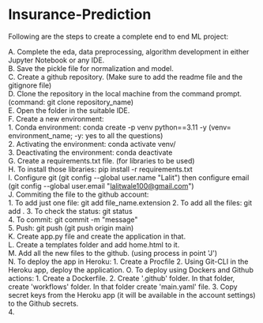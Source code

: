# Insurance-Prediction

Following are the steps to create a complete end to end ML project:   

A. Complete the eda, data preprocessing, algorithm development in either Jupyter Notebook or any IDE.    
B. Save the pickle file for normalization and model.    
C. Create a github repository. (Make sure to add the readme file and the gitignore file)    
D. Clone the repository in the local machine from the command prompt. (command: git clone repository_name)    
E. Open the folder in the suitable IDE.   
F. Create a new environment:   
    1. Conda environment: conda create -p venv python==3.11 -y (venv= environment_name; -y: yes to all the questions)   
    2. Activating the environment: conda activate venv/   
    3. Deactivating the environment: conda deactivate   
G. Create a requirements.txt file. (for libraries to be used)   
H. To install those libraries: pip install -r requirements.txt    
I. Configure git (git config --global user.name "Lalit") then configure email (git config --global user.email "lalitwale100@gmail.com")       
J. Commiting the file to the github account:    
    1. To add just one file: git add file_name.extension
    2. To add all the files: git add .
    3. To check the status: git status    
    4. To commit: git commit -m "message"   
    5. Push: git push <remote> <branch>  (git push origin main)   
K. Create app.py file and create the application in that.    
L. Create a templates folder and add home.html to it.   
M. Add all the new files to the github. (using process in point 'J')     
N. To deploy the app in Heroku:
    1. Create a Procfile
    2. Using Git-CLI in the Heroku app, deploy the application.
O. To deploy using Dockers and Github actions:
    1. Create a Dockerfile.
    2. Create '.github' folder. In that folder, create 'workflows' folder. In that folder create 'main.yaml' file. 
    3. Copy secret keys from the Heroku app (it will be available in the account settings) to the Github secrets.   
    4. 





